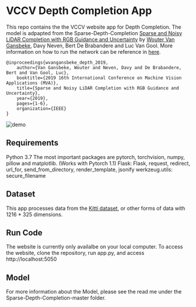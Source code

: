 # VCCV Depth Completion App

This repo contains the the VCCV website app for Depth Completion. The model is adpapted from the Sparse-Depth-Completion [Sparse and Noisy LiDAR Completion with RGB Guidance and Uncertainty](https://arxiv.org/abs/1902.05356) by [Wouter Van Gansbeke](https://github.com/wvangansbeke), Davy Neven, Bert De Brabandere and Luc Van Gool. More information on how to run the network can be reference in [here](/Sparse-Depth-Completion-master/README.md).

```
@inproceedings{wvangansbeke_depth_2019,
    author={Van Gansbeke, Wouter and Neven, Davy and De Brabandere, Bert and Van Gool, Luc},
    booktitle={2019 16th International Conference on Machine Vision Applications (MVA)},
    title={Sparse and Noisy LiDAR Completion with RGB Guidance and Uncertainty},
    year={2019},
    pages={1-6},
    organization={IEEE}
}
```
![demo](https://drive.google.com/file/d/1Hpd9QV4CaXtqtys9yvqRFpOCjkOmI9EU/view?usp=share_link)

## Requirements
Python 3.7
The most important packages are pytorch, torchvision, numpy, pillow and matplotlib.
(Works with Pytorch 1.1)
Flask: Flask, request, redirect, url_for, send_from_directory, render_template, jsonify
werkzeug.utils: secure_filename

## Dataset
This app processes data from the [Kitti dataset](www.cvlibs.net/datasets/kitti/), or other forms of data with 1216 * 325 dimensions.

## Run Code
The website is currently only availalbe on your local computer. To access the website, clone the repository, run app.py, and access http://localhost:5050

## Model
For more information about the Model, please see the read me under the Sparse-Depth-Completion-master folder.